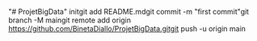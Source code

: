 "# ProjetBigData"  initgit add README.mdgit commit -m "first commit"git branch -M maingit remote add origin https://github.com/BinetaDiallo/ProjetBigData.gitgit push -u origin main
